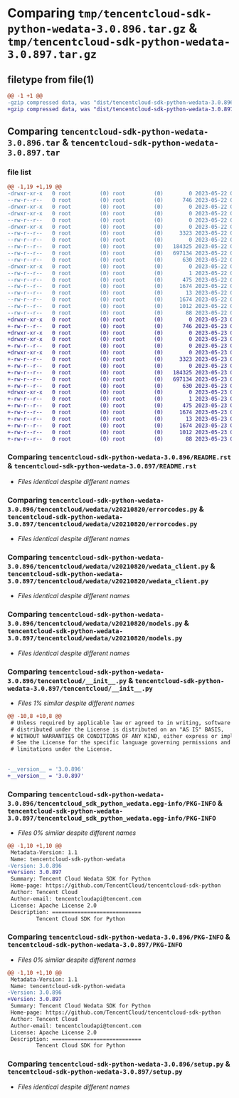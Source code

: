# Comparing `tmp/tencentcloud-sdk-python-wedata-3.0.896.tar.gz` & `tmp/tencentcloud-sdk-python-wedata-3.0.897.tar.gz`

## filetype from file(1)

```diff
@@ -1 +1 @@
-gzip compressed data, was "dist/tencentcloud-sdk-python-wedata-3.0.896.tar", last modified: Mon May 22 00:37:51 2023, max compression
+gzip compressed data, was "dist/tencentcloud-sdk-python-wedata-3.0.897.tar", last modified: Tue May 23 02:36:33 2023, max compression
```

## Comparing `tencentcloud-sdk-python-wedata-3.0.896.tar` & `tencentcloud-sdk-python-wedata-3.0.897.tar`

### file list

```diff
@@ -1,19 +1,19 @@
-drwxr-xr-x   0 root         (0) root         (0)        0 2023-05-22 00:37:51.000000 tencentcloud-sdk-python-wedata-3.0.896/
--rw-r--r--   0 root         (0) root         (0)      746 2023-05-22 00:37:51.000000 tencentcloud-sdk-python-wedata-3.0.896/README.rst
-drwxr-xr-x   0 root         (0) root         (0)        0 2023-05-22 00:37:51.000000 tencentcloud-sdk-python-wedata-3.0.896/tencentcloud/
-drwxr-xr-x   0 root         (0) root         (0)        0 2023-05-22 00:37:51.000000 tencentcloud-sdk-python-wedata-3.0.896/tencentcloud/wedata/
--rw-r--r--   0 root         (0) root         (0)        0 2023-05-22 00:37:51.000000 tencentcloud-sdk-python-wedata-3.0.896/tencentcloud/wedata/__init__.py
-drwxr-xr-x   0 root         (0) root         (0)        0 2023-05-22 00:37:51.000000 tencentcloud-sdk-python-wedata-3.0.896/tencentcloud/wedata/v20210820/
--rw-r--r--   0 root         (0) root         (0)     3323 2023-05-22 00:37:51.000000 tencentcloud-sdk-python-wedata-3.0.896/tencentcloud/wedata/v20210820/errorcodes.py
--rw-r--r--   0 root         (0) root         (0)        0 2023-05-22 00:37:51.000000 tencentcloud-sdk-python-wedata-3.0.896/tencentcloud/wedata/v20210820/__init__.py
--rw-r--r--   0 root         (0) root         (0)   184325 2023-05-22 00:37:51.000000 tencentcloud-sdk-python-wedata-3.0.896/tencentcloud/wedata/v20210820/wedata_client.py
--rw-r--r--   0 root         (0) root         (0)   697134 2023-05-22 00:37:51.000000 tencentcloud-sdk-python-wedata-3.0.896/tencentcloud/wedata/v20210820/models.py
--rw-r--r--   0 root         (0) root         (0)      630 2023-05-22 00:37:51.000000 tencentcloud-sdk-python-wedata-3.0.896/tencentcloud/__init__.py
-drwxr-xr-x   0 root         (0) root         (0)        0 2023-05-22 00:37:51.000000 tencentcloud-sdk-python-wedata-3.0.896/tencentcloud_sdk_python_wedata.egg-info/
--rw-r--r--   0 root         (0) root         (0)        1 2023-05-22 00:37:51.000000 tencentcloud-sdk-python-wedata-3.0.896/tencentcloud_sdk_python_wedata.egg-info/dependency_links.txt
--rw-r--r--   0 root         (0) root         (0)      475 2023-05-22 00:37:51.000000 tencentcloud-sdk-python-wedata-3.0.896/tencentcloud_sdk_python_wedata.egg-info/SOURCES.txt
--rw-r--r--   0 root         (0) root         (0)     1674 2023-05-22 00:37:51.000000 tencentcloud-sdk-python-wedata-3.0.896/tencentcloud_sdk_python_wedata.egg-info/PKG-INFO
--rw-r--r--   0 root         (0) root         (0)       13 2023-05-22 00:37:51.000000 tencentcloud-sdk-python-wedata-3.0.896/tencentcloud_sdk_python_wedata.egg-info/top_level.txt
--rw-r--r--   0 root         (0) root         (0)     1674 2023-05-22 00:37:51.000000 tencentcloud-sdk-python-wedata-3.0.896/PKG-INFO
--rw-r--r--   0 root         (0) root         (0)     1012 2023-05-22 00:37:51.000000 tencentcloud-sdk-python-wedata-3.0.896/setup.py
--rw-r--r--   0 root         (0) root         (0)       88 2023-05-22 00:37:51.000000 tencentcloud-sdk-python-wedata-3.0.896/setup.cfg
+drwxr-xr-x   0 root         (0) root         (0)        0 2023-05-23 02:36:33.000000 tencentcloud-sdk-python-wedata-3.0.897/
+-rw-r--r--   0 root         (0) root         (0)      746 2023-05-23 02:36:33.000000 tencentcloud-sdk-python-wedata-3.0.897/README.rst
+drwxr-xr-x   0 root         (0) root         (0)        0 2023-05-23 02:36:33.000000 tencentcloud-sdk-python-wedata-3.0.897/tencentcloud/
+drwxr-xr-x   0 root         (0) root         (0)        0 2023-05-23 02:36:33.000000 tencentcloud-sdk-python-wedata-3.0.897/tencentcloud/wedata/
+-rw-r--r--   0 root         (0) root         (0)        0 2023-05-23 02:36:33.000000 tencentcloud-sdk-python-wedata-3.0.897/tencentcloud/wedata/__init__.py
+drwxr-xr-x   0 root         (0) root         (0)        0 2023-05-23 02:36:33.000000 tencentcloud-sdk-python-wedata-3.0.897/tencentcloud/wedata/v20210820/
+-rw-r--r--   0 root         (0) root         (0)     3323 2023-05-23 02:36:33.000000 tencentcloud-sdk-python-wedata-3.0.897/tencentcloud/wedata/v20210820/errorcodes.py
+-rw-r--r--   0 root         (0) root         (0)        0 2023-05-23 02:36:33.000000 tencentcloud-sdk-python-wedata-3.0.897/tencentcloud/wedata/v20210820/__init__.py
+-rw-r--r--   0 root         (0) root         (0)   184325 2023-05-23 02:36:33.000000 tencentcloud-sdk-python-wedata-3.0.897/tencentcloud/wedata/v20210820/wedata_client.py
+-rw-r--r--   0 root         (0) root         (0)   697134 2023-05-23 02:36:33.000000 tencentcloud-sdk-python-wedata-3.0.897/tencentcloud/wedata/v20210820/models.py
+-rw-r--r--   0 root         (0) root         (0)      630 2023-05-23 02:36:33.000000 tencentcloud-sdk-python-wedata-3.0.897/tencentcloud/__init__.py
+drwxr-xr-x   0 root         (0) root         (0)        0 2023-05-23 02:36:33.000000 tencentcloud-sdk-python-wedata-3.0.897/tencentcloud_sdk_python_wedata.egg-info/
+-rw-r--r--   0 root         (0) root         (0)        1 2023-05-23 02:36:33.000000 tencentcloud-sdk-python-wedata-3.0.897/tencentcloud_sdk_python_wedata.egg-info/dependency_links.txt
+-rw-r--r--   0 root         (0) root         (0)      475 2023-05-23 02:36:33.000000 tencentcloud-sdk-python-wedata-3.0.897/tencentcloud_sdk_python_wedata.egg-info/SOURCES.txt
+-rw-r--r--   0 root         (0) root         (0)     1674 2023-05-23 02:36:33.000000 tencentcloud-sdk-python-wedata-3.0.897/tencentcloud_sdk_python_wedata.egg-info/PKG-INFO
+-rw-r--r--   0 root         (0) root         (0)       13 2023-05-23 02:36:33.000000 tencentcloud-sdk-python-wedata-3.0.897/tencentcloud_sdk_python_wedata.egg-info/top_level.txt
+-rw-r--r--   0 root         (0) root         (0)     1674 2023-05-23 02:36:33.000000 tencentcloud-sdk-python-wedata-3.0.897/PKG-INFO
+-rw-r--r--   0 root         (0) root         (0)     1012 2023-05-23 02:36:33.000000 tencentcloud-sdk-python-wedata-3.0.897/setup.py
+-rw-r--r--   0 root         (0) root         (0)       88 2023-05-23 02:36:33.000000 tencentcloud-sdk-python-wedata-3.0.897/setup.cfg
```

### Comparing `tencentcloud-sdk-python-wedata-3.0.896/README.rst` & `tencentcloud-sdk-python-wedata-3.0.897/README.rst`

 * *Files identical despite different names*

### Comparing `tencentcloud-sdk-python-wedata-3.0.896/tencentcloud/wedata/v20210820/errorcodes.py` & `tencentcloud-sdk-python-wedata-3.0.897/tencentcloud/wedata/v20210820/errorcodes.py`

 * *Files identical despite different names*

### Comparing `tencentcloud-sdk-python-wedata-3.0.896/tencentcloud/wedata/v20210820/wedata_client.py` & `tencentcloud-sdk-python-wedata-3.0.897/tencentcloud/wedata/v20210820/wedata_client.py`

 * *Files identical despite different names*

### Comparing `tencentcloud-sdk-python-wedata-3.0.896/tencentcloud/wedata/v20210820/models.py` & `tencentcloud-sdk-python-wedata-3.0.897/tencentcloud/wedata/v20210820/models.py`

 * *Files identical despite different names*

### Comparing `tencentcloud-sdk-python-wedata-3.0.896/tencentcloud/__init__.py` & `tencentcloud-sdk-python-wedata-3.0.897/tencentcloud/__init__.py`

 * *Files 1% similar despite different names*

```diff
@@ -10,8 +10,8 @@
 # Unless required by applicable law or agreed to in writing, software
 # distributed under the License is distributed on an "AS IS" BASIS,
 # WITHOUT WARRANTIES OR CONDITIONS OF ANY KIND, either express or implied.
 # See the License for the specific language governing permissions and
 # limitations under the License.
 
 
-__version__ = '3.0.896'
+__version__ = '3.0.897'
```

### Comparing `tencentcloud-sdk-python-wedata-3.0.896/tencentcloud_sdk_python_wedata.egg-info/PKG-INFO` & `tencentcloud-sdk-python-wedata-3.0.897/tencentcloud_sdk_python_wedata.egg-info/PKG-INFO`

 * *Files 0% similar despite different names*

```diff
@@ -1,10 +1,10 @@
 Metadata-Version: 1.1
 Name: tencentcloud-sdk-python-wedata
-Version: 3.0.896
+Version: 3.0.897
 Summary: Tencent Cloud Wedata SDK for Python
 Home-page: https://github.com/TencentCloud/tencentcloud-sdk-python
 Author: Tencent Cloud
 Author-email: tencentcloudapi@tencent.com
 License: Apache License 2.0
 Description: ============================
         Tencent Cloud SDK for Python
```

### Comparing `tencentcloud-sdk-python-wedata-3.0.896/PKG-INFO` & `tencentcloud-sdk-python-wedata-3.0.897/PKG-INFO`

 * *Files 0% similar despite different names*

```diff
@@ -1,10 +1,10 @@
 Metadata-Version: 1.1
 Name: tencentcloud-sdk-python-wedata
-Version: 3.0.896
+Version: 3.0.897
 Summary: Tencent Cloud Wedata SDK for Python
 Home-page: https://github.com/TencentCloud/tencentcloud-sdk-python
 Author: Tencent Cloud
 Author-email: tencentcloudapi@tencent.com
 License: Apache License 2.0
 Description: ============================
         Tencent Cloud SDK for Python
```

### Comparing `tencentcloud-sdk-python-wedata-3.0.896/setup.py` & `tencentcloud-sdk-python-wedata-3.0.897/setup.py`

 * *Files identical despite different names*

